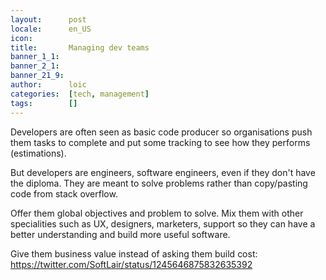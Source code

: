 ```yaml
---
layout:      post
locale:      en_US
icon:        
title:       Managing dev teams
banner_1_1:  
banner_2_1:  
banner_21_9: 
author:      loic
categories:  [tech, management]
tags:        []
---
```


Developers are often seen as basic code producer so organisations push them tasks to complete and put some tracking to see how they performs (estimations).

But developers are engineers, software engineers, even if they don't have the diploma. They are meant to solve problems rather than copy/pasting code from stack overflow.

Offer them global objectives and problem to solve. Mix them with other specialities such as UX, designers, marketers, support so they can have a better understanding and build more useful software.

Give them business value instead of asking them build cost: https://twitter.com/SoftLair/status/1245646875832635392
